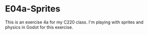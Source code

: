 # E04a-Sprites
This is an exercise 4a for my C220 class. I'm playing with sprites and physics in Godot for this exercise.
